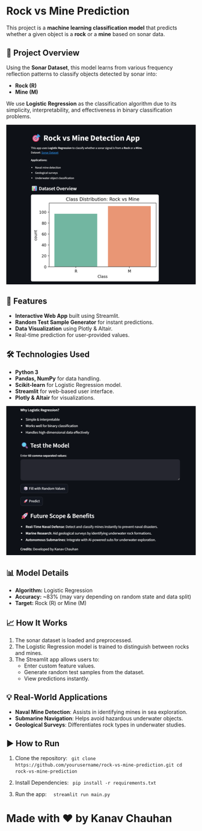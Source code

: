# Rock vs Mine Prediction

This project is a **machine learning classification model** that predicts whether a given object is a **rock** or a **mine** based on sonar data.

## 📌 Project Overview
Using the **Sonar Dataset**, this model learns from various frequency reflection patterns to classify objects detected by sonar into:
- **Rock (R)**
- **Mine (M)**

We use **Logistic Regression** as the classification algorithm due to its simplicity, interpretability, and effectiveness in binary classification problems.

![Prediction](static/1.png)

## 🚀 Features
- **Interactive Web App** built using Streamlit.
- **Random Test Sample Generator** for instant predictions.
- **Data Visualization** using Plotly & Altair.
- Real-time prediction for user-provided values.

## 🛠 Technologies Used
- **Python 3**
- **Pandas, NumPy** for data handling.
- **Scikit-learn** for Logistic Regression model.
- **Streamlit** for web-based user interface.
- **Plotly & Altair** for visualizations.

![Prediction](static/2.png)

## 📊 Model Details
- **Algorithm:** Logistic Regression
- **Accuracy:** ~83% (may vary depending on random state and data split)
- **Target:** Rock (R) or Mine (M)

## 📈 How It Works
1. The sonar dataset is loaded and preprocessed.
2. The Logistic Regression model is trained to distinguish between rocks and mines.
3. The Streamlit app allows users to:
   - Enter custom feature values.
   - Generate random test samples from the dataset.
   - View predictions instantly.

## 💡 Real-World Applications
- **Naval Mine Detection**: Assists in identifying mines in sea exploration.
- **Submarine Navigation**: Helps avoid hazardous underwater objects.
- **Geological Surveys**: Differentiates rock types in underwater studies.

## ▶️ How to Run
1. Clone the repository:
   `
   git clone https://github.com/yourusername/rock-vs-mine-prediction.git
   cd rock-vs-mine-prediction`
2. Install Dependencies:
   `
   pip install -r requirements.txt`

3. Run the app:
   ` 
   streamlit run main.py`

 # Made with ❤️ by Kanav Chauhan 

   

   

